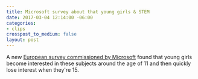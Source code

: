 ```yaml
---
title: Microsoft survey about that young girls & STEM
date: 2017-03-04 12:14:00 -06:00
categories:
- clips
crosspost_to_medium: false
layout: post
---
```


A new [European survey commissioned by Microsoft](http://ift.tt/2n0NsYX) found that young girls become interested in these subjects around the age of 11 and then quickly lose interest when they&#39;re 15.
